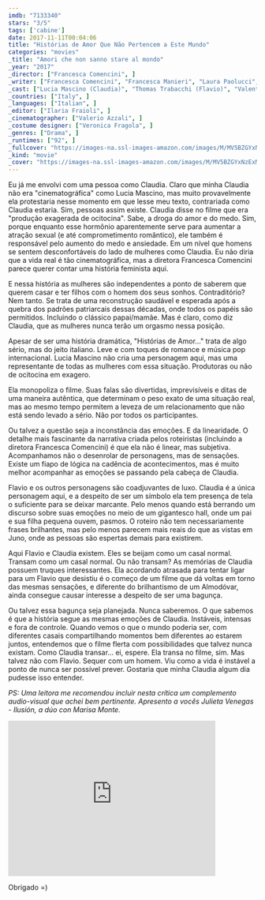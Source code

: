 ```yaml
---
imdb: "7133340"
stars: "3/5"
tags: ['cabine']
date: 2017-11-11T00:04:06
title: "Histórias de Amor Que Não Pertencem a Este Mundo"
categories: "movies"
_title: "Amori che non sanno stare al mondo"
_year: "2017"
_director: ["Francesca Comencini", ]
_writer: ["Francesca Comencini", "Francesca Manieri", "Laura Paolucci", ]
_cast: ["Lucia Mascino (Claudia)", "Thomas Trabacchi (Flavio)", "Valentina Bellè (Nina)", "Iaia Forte (Mara Semeraro)", "Carlotta Natoli (Diana)", ]
_countries: ["Italy", ]
_languages: ["Italian", ]
_editor: ["Ilaria Fraioli", ]
_cinematographer: ["Valerio Azzali", ]
_costume designer: ["Veronica Fragola", ]
_genres: ["Drama", ]
_runtimes: ["92", ]
_fullcover: "https://images-na.ssl-images-amazon.com/images/M/MV5BZGYxNzExMmItMWIwNS00NmYxLTk1MjMtZmM0ZWFlYjUyODNmXkEyXkFqcGdeQXVyMDQ0NjgyNA@@.jpg"
_kind: "movie"
_cover: "https://images-na.ssl-images-amazon.com/images/M/MV5BZGYxNzExMmItMWIwNS00NmYxLTk1MjMtZmM0ZWFlYjUyODNmXkEyXkFqcGdeQXVyMDQ0NjgyNA@@._V1._SX96_SY140_.jpg"
---
```

Eu já me envolvi com uma pessoa como Claudia. Claro que minha Claudia não era "cinematográfica" como Lucia Mascino, mas muito provavelmente ela protestaria nesse momento em que lesse meu texto, contrariada como Claudia estaria. Sim, pessoas assim existe. Claudia disse no filme que era "produção exagerada de ocitocina". Sabe, a droga do amor e do medo. Sim, porque enquanto esse hormônio aparentemente serve para aumentar a atração sexual (e até comprometimento romântico), ele também é responsável pelo aumento do medo e ansiedade. Em um nível que homens se sentem desconfortáveis do lado de mulheres como Claudia. Eu não diria que a vida real é tão cinematográfica, mas a diretora Francesca Comencini parece querer contar uma história feminista aqui.

E nessa história as mulheres são independentes a ponto de saberem que querem casar e ter filhos com o homem dos seus sonhos. Contraditório? Nem tanto. Se trata de uma reconstrução saudável e esperada após a quebra dos padrões patriarcais dessas décadas, onde todos os papéis são permitidos. Incluindo o clássico papai/mamãe. Mas é claro, como diz Claudia, que as mulheres nunca terão um orgasmo nessa posição.

Apesar de ser uma história dramática, "Histórias de Amor..." trata de algo sério, mas do jeito italiano. Leve e com toques de romance e música pop internacional. Lucia Mascino não cria uma personagem aqui, mas uma representante de todas as mulheres com essa situação. Produtoras ou não de ocitocina em exagero.

Ela monopoliza o filme. Suas falas são divertidas, imprevisíveis e ditas de uma maneira autêntica, que determinam o peso exato de uma situação real, mas ao mesmo tempo permitem a leveza de um relacionamento que não está sendo levado a sério. Não por todos os participantes.

Ou talvez a questão seja a inconstância das emoções. E da linearidade. O detalhe mais fascinante da narrativa criada pelos roteiristas (incluindo a diretora Francesca Comencini) é que ela não é linear, mas subjetiva. Acompanhamos não o desenrolar de personagens, mas de sensações. Existe um fiapo de lógica na cadência de acontecimentos, mas é muito melhor acompanhar as emoções se passando pela cabeça de Claudia.

Flavio e os outros personagens são coadjuvantes de luxo. Claudia é a única personagem aqui, e a despeito de ser um símbolo ela tem presença de tela o suficiente para se deixar marcante. Pelo menos quando está berrando um discurso sobre suas emoções no meio de um gigantesco hall, onde um pai e sua filha pequena ouvem, pasmos. O roteiro não tem necessariamente frases brilhantes, mas pelo menos parecem mais reais do que as vistas em Juno, onde as pessoas são espertas demais para existirem.

Aqui Flavio e Claudia existem. Eles se beijam como um casal normal. Transam como um casal normal. Ou não transam? As memórias de Claudia possuem truques interessantes. Ela acordando atrasada para tentar ligar para um Flavio que desistiu é o começo de um filme que dá voltas em torno das mesmas sensações, e diferente do brilhantismo de um Almodóvar, ainda consegue causar interesse a despeito de ser uma bagunça.

Ou talvez essa bagunça seja planejada. Nunca saberemos. O que sabemos é que a história segue as mesmas emoções de Claudia. Instáveis, intensas e fora de controle. Quando vemos o que o mundo poderia ser, com diferentes casais compartilhando momentos bem diferentes ao estarem juntos, entendemos que o filme flerta com possibilidades que talvez nunca existam. Como Claudia transar... ei, espere. Ela transa no filme, sim. Mas talvez não com Flavio. Sequer com um homem. Viu como a vida é instável a ponto de nunca ser possível prever. Gostaria que minha Claudia algum dia pudesse isso entender.

_PS: Uma leitora me recomendou incluir nesta crítica um complemento audio-visual que achei bem pertinente. Apresento a vocês Julieta Venegas - Ilusión, a dúo con Marisa Monte._

<iframe width="420" height="315" src="https://www.youtube.com/embed/Cd2mcbMsoeE" frameborder="0" allowfullscreen></iframe>

Obrigado =)
